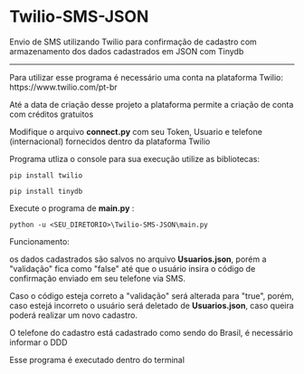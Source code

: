 # Twilio-SMS-JSON
Envio de SMS utilizando Twilio para confirmação de cadastro com armazenamento dos dados cadastrados em JSON com Tinydb
<hr>
<p>Para utilizar esse programa é necessário uma conta na plataforma Twilio: https://www.twilio.com/pt-br</p>
<p>Até a data de criação desse projeto a plataforma permite a criação de conta com créditos gratuitos</p>
<p>Modifique o arquivo <b>connect.py</b> com seu Token, Usuario e telefone (internacional) fornecidos dentro da plataforma Twilio</p>
<p>Programa utliza o console para sua execução utilize as bibliotecas:</p>

```
pip install twilio
```

```
pip install tinydb
```

<p>Execute o programa de <b>main.py</b> :</p>

```
python -u <SEU_DIRETORIO>\Twilio-SMS-JSON\main.py
```

Funcionamento:
<p>os dados cadastrados são salvos no arquivo <b>Usuarios.json</b>, porém a "validação" fica como "false" até que o usuário insira o código de confirmação enviado em seu telefone via SMS.</p>
<p>Caso o código esteja correto a "validação" será alterada para "true", porém, caso estejá incorreto o usuário será deletado de <b>Usuarios.json</b>, caso queira poderá realizar um novo cadastro.</p>
<p>O telefone do cadastro está cadastrado como sendo do Brasil, é necessário informar o DDD</p>
<p>Esse programa é executado dentro do terminal</p>
